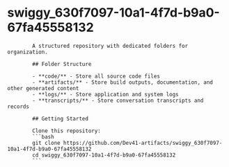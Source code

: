 # swiggy_630f7097-10a1-4f7d-b9a0-67fa45558132
            A structured repository with dedicated folders for organization.

            ## Folder Structure

            - **code/** - Store all source code files
            - **artifacts/** - Store build outputs, documentation, and other generated content
            - **logs/** - Store application and system logs
            - **transcripts/** - Store conversation transcripts and records

            ## Getting Started

            Clone this repository:
            ```bash
            git clone https://github.com/Dev41-artifacts/swiggy_630f7097-10a1-4f7d-b9a0-67fa45558132
            cd swiggy_630f7097-10a1-4f7d-b9a0-67fa45558132
            ```
            